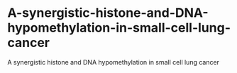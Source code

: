 # A-synergistic-histone-and-DNA-hypomethylation-in-small-cell-lung-cancer
A synergistic histone and DNA hypomethylation in small cell lung cancer
